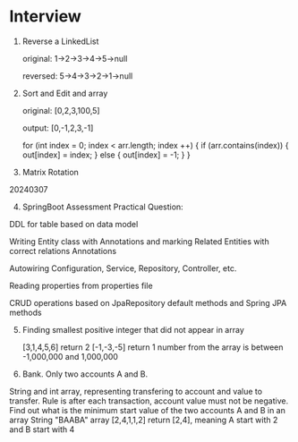 # Interview
1. Reverse a LinkedList
	
	original: 1->2->3->4->5->null
	
	reversed: 5->4->3->2->1->null


2. Sort and Edit and array
	
	original: [0,2,3,100,5]

	output:	  [0,-1,2,3,-1]

	for (int index = 0; index < arr.length; index ++) {
		if (arr.contains(index)) {
			out[index] = index;
		} else {
			out[index] = -1;
		}
	}

3. Matrix Rotation

20240307

4. SpringBoot Assessment Practical Question:
	
 DDL for table based on data model
	
 Writing Entity class with Annotations and marking Related Entities with correct relations Annotations
	
 Autowiring Configuration, Service, Repository, Controller, etc.
	
 Reading properties from properties file
	
 CRUD operations based on JpaRepository default methods and Spring JPA methods
 
5. Finding smallest positive integer that did not appear in array
	
 	[3,1,4,5,6] return 2
 	[-1,-3,-5] return 1
	number from the array is between -1,000,000 and 1,000,000

7. Bank. Only two accounts A and B.
	
 String and int array, representing transfering to account and value to transfer. Rule is after each transaction, account value must not be negative. Find out what is the minimum start value of the two accounts A and B in an array
 String "BAABA" array [2,4,1,1,2] return [2,4], meaning A start with 2 and B start with 4
